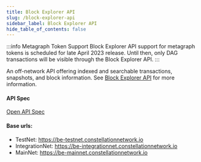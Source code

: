 ```yaml
---
title: Block Explorer API
slug: /block-explorer-api
sidebar_label: Block Explorer API
hide_table_of_contents: false
---
```


<intro-end />

:::info Metagraph Token Support
Block Explorer API support for metagraph tokens is scheduled for late April 2023 release. Until then, only DAG transactions will be visible through the Block Explorer API.
:::

An off-network API offering indexed and searchable transactions, snapshots, and block information. See [Block Explorer API](/metagraphs/metagraph-tokens/transaction-lifecycle/block-explorer) for more information.

#### API Spec
[Open API Spec](http://apidoc-dev.constellationnetwork.io.s3-website.us-west-1.amazonaws.com/block-explorer/)

#### Base urls:
- TestNet: https://be-testnet.constellationnetwork.io
- IntegrationNet: https://be-integrationnet.constellationnetwork.io
- MainNet: https://be-mainnet.constellationnetwork.io